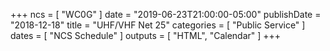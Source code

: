 +++
ncs = [ "WC0G" ]
date = "2019-06-23T21:00:00-05:00"
publishDate = "2018-12-18"
title = "UHF/VHF Net 25"
categories = [ "Public Service" ]
dates = [ "NCS Schedule" ]
outputs = [ "HTML", "Calendar" ]
+++
